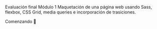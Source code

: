 Evaluación final Módulo 1
Maquetación de una página web usando Sass, flexbox, CSS Grid, media queries e incorporación de trasiciones.

Comenzando 🚀

